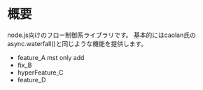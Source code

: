 # 概要
node.js向けのフロー制御系ライブラリです。
基本的にはcaolan氏のasync.waterfall()と同じような機能を提供します。

- feature_A mst
only add
- fix_B
- hyperFeature_C
- feature_D
